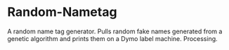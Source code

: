 # Random-Nametag
 A random name tag generator.    Pulls random fake names generated from a genetic algorithm and prints them on a Dymo label machine. Processing.
